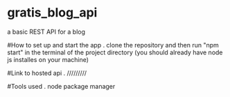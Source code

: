# gratis_blog_api
a basic REST API for a blog

#How to set up and start the app
. clone the repository and then run "npm start" in the terminal of the project directory (you should already have node js installes on your machine)

#Link to hosted api
. /////////

#Tools used
. node package manager
